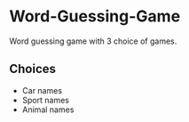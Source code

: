 # Word-Guessing-Game
Word guessing game with 3 choice of games.

## Choices
- Car names
- Sport names
- Animal names
